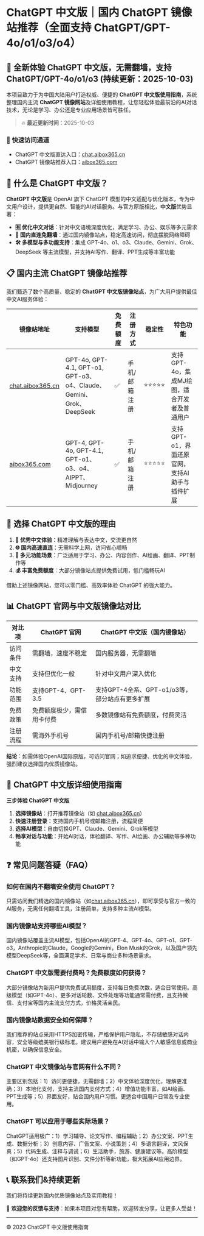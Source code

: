 # ChatGPT 中文版｜国内 ChatGPT 镜像站推荐（全面支持 ChatGPT/GPT-4o/o1/o3/o4）

## 📢 全新体验 ChatGPT 中文版，无需翻墙，支持 ChatGPT/GPT-4o/o1/o3  (持续更新：2025-10-03)

本项目致力于为中国大陆用户打造权威、便捷的 **ChatGPT 中文版使用指南**，系统整理国内主流 **ChatGPT 镜像网站**及详细使用教程，让您轻松体验最前沿的AI对话技术，无论是学习、办公还是专业应用场景皆可胜任。

> 🔥 **最近更新时间**：2025-10-03

### 🚀 快速访问通道

- ChatGPT 中文版直达入口：[chat.aibox365.cn](https://chat.aibox365.cn)
- ChatGPT 镜像站推荐入口：[aibox365.com](https://aibox365.com)

## 🤔 什么是 ChatGPT 中文版？

**ChatGPT 中文版**是 OpenAI 旗下 ChatGPT 模型的中文适配与优化版本，专为中文用户设计，提供更自然、智能的AI对话服务。与官方原版相比，**中文版**优势显著：

- **🈶 优化中文对话**：针对中文语境深度优化，满足学习、办公、娱乐等多元需求
- **🚀 国内直连免翻墙**：通过国内镜像站点，稳定高速访问，彻底摆脱网络障碍
- **🛠️ 多模型与多功能支持**：集成 GPT-4o、o1、o3、Claude、Gemini、Grok、DeepSeek 等主流模型，并支持AI写作、翻译、PPT生成等丰富功能

## 📋 国内主流 ChatGPT 镜像站推荐

我们甄选了数个高质量、稳定的 **ChatGPT 中文版镜像站点**，为广大用户提供最佳中文AI服务体验：

| 镜像站地址 | 支持模型 | 免费额度 | 注册方式 | 稳定性 | 特色功能 |
|------------|----------|----------|----------|--------|----------|
| [chat.aibox365.cn](https://chat.aibox365.cn) | GPT-4o, GPT-4.1, GPT-o1, GPT-o3、o4、Claude、Gemini、Grok、DeepSeek | ✅ | 手机/邮箱注册 | ⭐⭐⭐⭐⭐ | 支持GPT-4o，集成MJ绘图，适合开发者及普通用户 |
| [aibox365.com](https://aibox365.com) | GPT-4, GPT-4o, GPT-4.1, GPT-o1、o3、o4、AIPPT、Midjourney | ✅ | 手机/邮箱注册 | ⭐⭐⭐⭐⭐ | 支持GPT-o1，界面还原官网，支持AI助手与插件扩展 |

## 🌟 选择 ChatGPT 中文版的理由

1. **📝 优秀中文体验**：精准理解与表达中文，交流更自然
2. **🌐 国内高速直连**：无需科学上网，访问省心顺畅
3. **🎯 多元功能场景**：广泛适用于学习、办公、内容创作、AI绘画、翻译、PPT制作等
4. **💰 丰富免费额度**：大部分镜像站点提供免费试用，低门槛畅玩AI

借助上述镜像网站，您可以零门槛、高效率体验 ChatGPT 的强大能力。

## 📊 ChatGPT 官网与中文版镜像站对比

| 对比项 | ChatGPT 官网 | ChatGPT 中文版（国内镜像站） |
|--------|--------------|------------------------------|
| 访问条件 | 需翻墙，速度不稳定 | 国内服务器，无需翻墙 |
| 中文支持 | 支持但优化一般 | 针对中文用户深入优化 |
| 功能范围 | 支持GPT-4、GPT-3.5 | 支持GPT-4全系、GPT-o1/o3等，部分站点有更多扩展 |
| 免费政策 | 免费额度极少，需信用卡付费 | 多数镜像站有免费额度，付费灵活 |
| 注册流程 | 需海外手机号 | 国内手机号/邮箱快捷注册 |

**结论**：如需体验OpenAI国际原版，可访问官网；如追求便捷、优化的中文体验，强烈建议选择国内优质镜像站。

## 📝 ChatGPT 中文版详细使用指南

**三步体验 ChatGPT 中文版**

1. **选择镜像站**：打开推荐镜像站（如 [chat.aibox365.cn](https://chat.aibox365.cn)）
2. **快速注册登录**：支持国内手机号或邮箱注册，流程简便
3. **选择AI模型**：自由切换GPT、Claude、Gemini、Grok等模型
4. **畅享对话与功能**：开始AI对话，体验翻译、写作、AI绘画、办公辅助等多种功能

## ❓ 常见问题答疑（FAQ）

### 如何在国内不翻墙安全使用 ChatGPT？

只需访问我们精选的国内镜像站（如[chat.aibox365.cn](https://chat.aibox365.cn)），即可享受与官方一致的AI服务，无需任何翻墙工具，注册简单，支持多种主流AI模型。

### 国内镜像站支持哪些AI模型？

国内镜像站覆盖主流AI模型，包括OpenAI的GPT-4、GPT-4o、GPT-o1、GPT-o3，Anthropic的Claude，Google的Gemini，Elon Musk的Grok，以及国产领先模型DeepSeek等，全面满足学术、日常与商业多种场景需求。

### ChatGPT 中文版需要付费吗？免费额度如何获得？

大部分镜像站为新用户提供免费试用额度，支持每日免费次数，适合日常使用。高级模型（如GPT-4o）、更多对话轮数、文件处理等功能通常需付费，且支持微信、支付宝等国内主流支付方式，价格灵活亲民。

### 国内镜像站数据安全如何保障？

我们推荐的站点采用HTTPS加密传输，严格保护用户隐私，不存储敏感对话内容，安全等级媲美银行级标准。建议用户避免在AI对话中输入个人敏感信息或商业机密，以确保信息安全。

### ChatGPT 中文镜像站与官网有什么不同？

主要区别包括：1）访问更便捷，无需翻墙；2）中文体验深度优化，理解更准确；3）本地化支付，支持主流国内支付方式；4）增值功能丰富，如AI绘画、PPT生成等；5）界面友好，贴合国内用户习惯。更适合中国用户日常及专业使用。

### ChatGPT 可以应用于哪些实际场景？

ChatGPT适用极广：1）学习辅导、论文写作、编程辅助；2）办公文案、PPT生成、数据分析；3）创意内容、广告文案、小说策划；4）多语言翻译，文风保真；5）代码生成、注释与调试；6）生活助手，旅游、健康建议等。高阶模型（如GPT-4o）还支持图片识别、文件分析等新功能，极大拓展AI应用边界。

## 📞 联系我们&持续更新

我们将持续更新国内优质镜像站点及实用教程！

🌟 **欢迎您的反馈与支持**：如果本项目对您有帮助，欢迎转发分享，让更多人受益！

---

© 2023 ChatGPT 中文版使用指南
